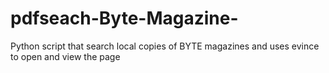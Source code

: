 # pdfseach-Byte-Magazine-
Python script that search local copies of BYTE magazines and uses evince to open and view the page 
